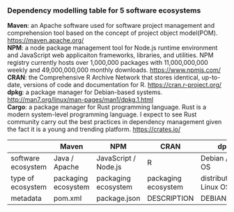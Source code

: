 ### Dependency modelling table for 5 software ecosystems

**Maven**: an Apache software used for software project management and comprehension tool based on the concept of project object model(POM). https://maven.apache.org/ <br>
**NPM**: a node package management tool for Node.js runtime environment and JavaScript web applicaiton frameworks, libraries, and utilities. NPM registry currently hosts over 1,000,000 packages with 11,000,000,000 weekly and 49,000,000,000 monthly downloads. https://www.npmjs.com/ <br>
**CRAN**: the Comprehensive R Archive Network that stores identical, up-to-date, versions of code and documentation for R. https://cran.r-project.org/ <br>
**dpkg**: a package manager for Debian-based systems. http://man7.org/linux/man-pages/man1/dpkg.1.html <br>
**Cargo**: a package manager for Rust programming language. Rust is a modern system-level programming language. I expect to see Rust community carry out the best practices in dependency management given the fact it is a young and trending platform. https://crates.io/ <br>

|                    | Maven               | NPM                  | CRAN                | dpkg                       | Cargo               |
| ------------------ | ------------------- | -------------------- | ------------------- | -------------------------- | ------------------- |
| software ecosystem | Java / Apache       | JavaScript / Node.js | R                   | Debian / Linux OS          | Rust                |
| type of ecosystem  | packaging ecosystem | packaging ecosystem  | packaging ecosystem | distribution for Linux OSs | packaging ecosystem |
| metadata           | pom.xml             | package.json         | DESCRIPTION         | DEBIAN/control             | Cargo.toml          |
